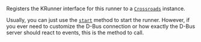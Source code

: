 Registers the KRunner interface for this runner to a [`Crossroads`](dbus_crossroads::Crossroads)
instance.

Usually, you can just use the [`start`](Self::start) method to start the
runner. However, if you ever need to customize the D-Bus connection or how
exactly the D-Bus server should react to events, this is the method to
call.
